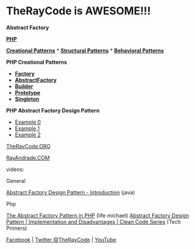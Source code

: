 # TheRayCode is AWESOME!!!

**Abstract Factory**

**[PHP](../README.md)**  

**[Creational Patterns](../README.md)** * **[Structural Patterns](../../Structural/README.md)** * **[Behavioral Patterns](../../Behavioral/README.md)**

**PHP Creational Patterns**

 * **[Factory](../Factory/README.md)**
 * **[AbstractFactory](../AbstractFactory/README.md)**
 * **[Builder](../Builder/README.md)**
 * **[Prototype](../Prototype/README.md)**
 * **[Singleton](../Singleton/README.md)**

**PHP Abstract Factory Design Pattern**

* [Example 0](./AF0/README.md)
* [Example 1](./AF1/)
* [Example 2](./AF2/)


[TheRayCode.ORG](https://www.TheRayCode.org)

[RayAndrade.COM](https://www.RayAndrade.com)

videos:

General

[Abstract Factory Design Pattern - Introduction](https://youtu.be/cvqyJvVjxj4) (java)

Php

[The Abstract Factory Pattern in PHP](https://youtu.be/C4b_ywzA7Qg) (life michael)
[Abstract Factory Design Pattern | Implementation and Disadvantages | Clean Code Series](https://youtu.be/C4b_ywzA7Qg) (Tech Primers)




[Facebook](https://www.facebook.com/TheRayCode/) | [Twitter @TheRayCode](https://www.twitter.com/TheRayCode/) | [YouTube](https://www.youtube.com/AndradeRay/)
